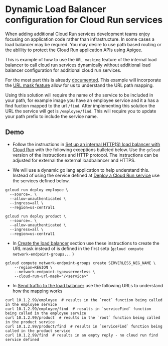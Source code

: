# Dynamic Load Balancer configuration for Cloud Run services
When adding additional Cloud Run services development teams enjoy focusing on application code rather than infrastructure.  In some cases a load balancer may be requred.  You may desire to use path based routing or the ablility to protect the Cloud Run application APIs using Apigee. 

This is example of how to use the `URL masking` feature of the internal load balancer to call cloud run services dynamically without additional load balancer  configuration for additional cloud run services.

For the most part this is already [documented](https://cloud.google.com/load-balancing/docs/l7-internal/setting-up-l7-internal-serverless). This example will incorporate the [URL mask feature](https://cloud.google.com/load-balancing/docs/l7-internal/setting-up-l7-internal-serverless#using-url-mask) allow for us to understand the URL path mapping.

Using this solution will require the name of the service to be included in your path,  for example image you have an employee service and it a has a find fuction mapped to the url `/find`.  After implementing this solution the URL the service will get is `/employee/find`.  This will require you to update your path prefix to include the service name.

## Demo
* Follow the instructions in [Set up an internal HTTP(S) load balancer with Cloud Run](https://cloud.google.com/load-balancing/docs/l7-internal/setting-up-l7-internal-serverless) with the following exceptions bulleted below.  Use the `gcloud` version of the instructions and HTTP protocol. The instructions can be adjusted for external the external loadbalancer and HTTPS.

* We will use a dynamic go lang application to help understand this. Instead of using the service defined at [Deploy a Cloud Run service](https://cloud.google.com/load-balancing/docs/l7-internal/setting-up-l7-internal-serverless#deploy_serverless_app) use the services defined below.
```
gcloud run deploy employee \
  --source=. \
  --allow-unauthenticated \
  --ingress=all \
  --region=us-central1 

gcloud run deploy product \
  --source=. \
  --allow-unauthenticated \
  --ingress=all \
  --region=us-central1 
```


* In [Create the load balancer](https://cloud.google.com/load-balancing/docs/l7-internal/setting-up-l7-internal-serverless#creating_the_load_balancer) section use these instructions to create the URL mask instead of is defined in the first setp (`gcloud compute network-endpoint-groups...` )
```
gcloud compute network-endpoint-groups create SERVERLESS_NEG_NAME \
    --region=REGION \
    --network-endpoint-type=serverless \
    --cloud-run-url-mask="/<service>"
```

* In [Send traffic to the load balancer](https://cloud.google.com/load-balancing/docs/l7-internal/setting-up-l7-internal-serverless#send_traffic_to_the_load_balancer) use the following URLs to understand how the mapping works
```
curl 10.1.2.99/employee  # results in the `root` function being called in the employee service
curl 10.1.2.99/employee/find  # results in `serviceFind` function being called in the employee service
curl 10.1.2.99/product  # results in the `root` function being called in the product service
curl 10.1.2.99/product/find  # results in `serviceFind` function being called in the product service
curl 10.1.2.99/find  # results in an empty reply - no cloud run find service defined
```

